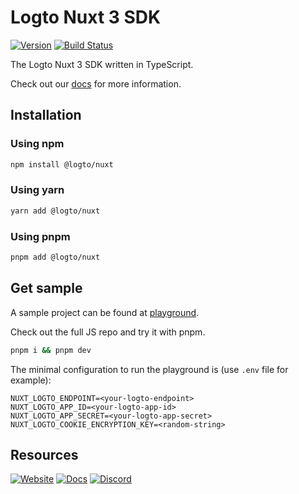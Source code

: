 # Logto Nuxt 3 SDK

[![Version](https://img.shields.io/npm/v/@logto/nuxt)](https://www.npmjs.com/package/@logto/nuxt)
[![Build Status](https://github.com/logto-io/js/actions/workflows/main.yml/badge.svg)](https://github.com/logto-io/js/actions/workflows/main.yml)

The Logto Nuxt 3 SDK written in TypeScript.

Check out our [docs](https://docs.logto.io/sdk/nuxt/) for more information.

## Installation

### Using npm

```bash
npm install @logto/nuxt
```

### Using yarn

```bash
yarn add @logto/nuxt
```

### Using pnpm

```bash
pnpm add @logto/nuxt
```

## Get sample

A sample project can be found at [playground](./playground/).

Check out the full JS repo and try it with pnpm.

```bash
pnpm i && pnpm dev
```

The minimal configuration to run the playground is (use `.env` file for example):

```env
NUXT_LOGTO_ENDPOINT=<your-logto-endpoint>
NUXT_LOGTO_APP_ID=<your-logto-app-id>
NUXT_LOGTO_APP_SECRET=<your-logto-app-secret>
NUXT_LOGTO_COOKIE_ENCRYPTION_KEY=<random-string>
```

## Resources

[![Website](https://img.shields.io/badge/website-logto.io-8262F8.svg)](https://logto.io/)
[![Docs](https://img.shields.io/badge/docs-logto.io-green.svg)](https://docs.logto.io/)
[![Discord](https://img.shields.io/discord/965845662535147551?logo=discord&logoColor=ffffff&color=7389D8&cacheSeconds=600)](https://discord.gg/UEPaF3j5e6)
